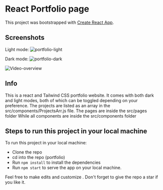 # React Portfolio page

This project was bootstrapped with [Create React App](https://github.com/facebook/create-react-app).

## Screenshots

Light mode:
![portfolio-light](https://user-images.githubusercontent.com/43953425/159141623-5fcce751-b5c4-401b-979d-2e42c541b177.PNG)


Dark mode:
![portfolio-dark](https://user-images.githubusercontent.com/43953425/159141624-b122104b-3215-44d5-9127-0c96ba33cbd9.PNG)

![Video-overview](https://streamable.com/e/v1tgvt?autoplay=1)
## Info
This is a react and Tailwind CSS portfolio website.
It comes with both dark and light modes, both of which can be toggled depending on your preference.
The projects are listed as an array in the src/components/ProjectsArr.js file.
The pages are inside the src/pages folder
While all components are inside the src/components folder

## Steps to run this project in your local machine
To run this project in your local machine:

- Clone the repo
- cd into the repo (portfolio)
- Run ```npm install``` to install the dependencies
- Run ```npm start``` to serve the app on your local machine.

Feel free to make edits and customize 
. 
Don't forget to give the repo a star if you like it.
